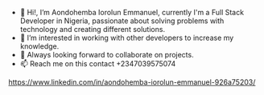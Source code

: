 - 👋 Hi!, I’m Aondohemba Iorolun Emmanuel, currently I'm a Full Stack Developer in Nigeria, passionate about solving problems with technology and creating different solutions.
- 👀 I’m interested in working with other developers to increase my knowledge.
- 💞️ Always looking forward to collaborate on projects.
- 📫  Reach me on this contact +2347039575074

https://www.linkedin.com/in/aondohemba-iorolun-emmanuel-926a75203/
